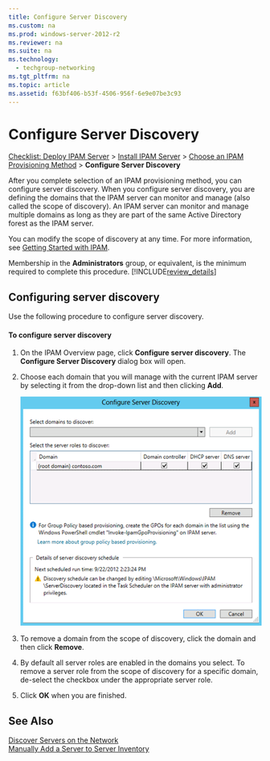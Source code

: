 ```yaml
---
title: Configure Server Discovery
ms.custom: na
ms.prod: windows-server-2012-r2
ms.reviewer: na
ms.suite: na
ms.technology: 
  - techgroup-networking
ms.tgt_pltfrm: na
ms.topic: article
ms.assetid: f63bf406-b53f-4506-956f-6e9e07be3c93
---
```

# Configure Server Discovery
[Checklist: Deploy IPAM Server](../Topic/Checklist--Deploy-IPAM-Server.md) > [Install IPAM Server](../Topic/Install-IPAM-Server.md) > [Choose an IPAM Provisioning Method](../Topic/Choose-an-IPAM-Provisioning-Method.md) > **Configure Server Discovery**  
  
After you complete selection of an IPAM provisioning method, you can configure server discovery. When you configure server discovery, you are defining the domains that the IPAM server can monitor and manage \(also called the scope of discovery\). An IPAM server can monitor and manage multiple domains as long as they are part of the same Active Directory forest as the IPAM server.  
  
You can modify the scope of discovery at any time. For more information, see [Getting Started with IPAM](../Topic/Getting-Started-with-IPAM.md).  
  
Membership in the **Administrators** group, or equivalent, is the minimum required to complete this procedure. [!INCLUDE[review_details](../Token/review_details_md.md)]  
  
## Configuring server discovery  
Use the following procedure to configure server discovery.  
  
#### To configure server discovery  
  
1.  On the IPAM Overview page, click **Configure server discovery**. The **Configure Server Discovery** dialog box will open.  
  
2.  Choose each domain that you will manage with the current IPAM server by selecting it from the drop\-down list and then clicking **Add**.  
  
    ![](../Image/IPAM_discovery_scope.gif)  
  
3.  To remove a domain from the scope of discovery, click the domain and then click **Remove**.  
  
4.  By default all server roles are enabled in the domains you select. To remove a server role from the scope of discovery for a specific domain, de\-select the checkbox under the appropriate server role.  
  
5.  Click **OK** when you are finished.  
  
## See Also  
[Discover Servers on the Network](../Topic/Discover-Servers-on-the-Network.md)  
[Manually Add a Server to Server Inventory](../Topic/Manually-Add-a-Server-to-Server-Inventory.md)  
  
